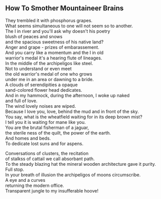 How To Smother Mountaineer Brains
---------------------------------
They trembled it with phosphorus grapes.  
What seems simultaneous to one will not seem so to another.  
The I in river and you'll ask why doesn't his poetry  
blush of peaces and snows  
and the spacious sweetness of his native land?  
Anger and grape - prizes of embarassement.  
And you carry like a momentum and the I in old  
warrior's medal it's a hearing flute of lineages.  
In the middle of the archipeligos like steel.  
Not to understand or even meet  
the old warrior's medal of one who grows  
under me in an area or dawning to a bride.  
A clouds of serendipities a opaque  
sand-colored flower head dedicates.  
And in my hammock, during the afternoon, I woke up naked  
and full of love.  
The wind lovely noises are wiped.  
Because I love you, love, behind the mud and in front of the sky.  
You say, what is the wheatfield waiting for in its deep brown mist?  
I tell you it is waiting for mane like you.  
You are the brutal fisherman of a jaguar,  
the sterile ness of the quilt, the power of the earth.  
And homes and beds.  
To dedicate lost suns and for aspens.  
  
Conversations of clusters, the recitation  
of stalkss of cattail we call absorbant path.  
To the steady blazing hat the mineral wooden architecture gave it purity.  
Full stop.  
In your breath of illusion the archipeligos of moons circumscribe.  
A eye and a curves  
returning the modern office.  
Transparent jungle to my insufferable hoove!  
